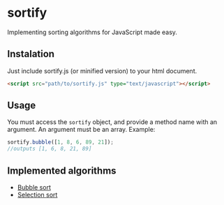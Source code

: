 # sortify
Implementing sorting algorithms for JavaScript made easy.

## Instalation
Just include sortify.js (or minified version) to your html document.
```html
<script src="path/to/sortify.js" type="text/javascript"></script>
```

## Usage
You must access the ```sortify``` object, and provide a method name with an argument. An argument must be an array.
Example:
```javascript
sortify.bubble([1, 8, 6, 89, 21]);
//outputs [1, 6, 8, 21, 89]
```

## Implemented algorithms
* [Bubble sort](https://en.wikipedia.org/wiki/Bubble_sort)
* [Selection sort](https://en.wikipedia.org/wiki/Selection_sort)
